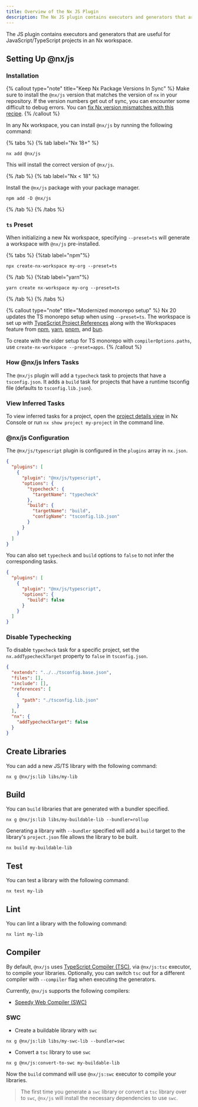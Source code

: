 ```yaml
---
title: Overview of the Nx JS Plugin
description: The Nx JS plugin contains executors and generators that are useful for JavaScript/TypeScript projects in an Nx workspace.
---
```


The JS plugin contains executors and generators that are useful for JavaScript/TypeScript projects in an Nx workspace.

## Setting Up @nx/js

### Installation

{% callout type="note" title="Keep Nx Package Versions In Sync" %}
Make sure to install the `@nx/js` version that matches the version of `nx` in your repository. If the version numbers get out of sync, you can encounter some difficult to debug errors. You can [fix Nx version mismatches with this recipe](/recipes/tips-n-tricks/keep-nx-versions-in-sync).
{% /callout %}

In any Nx workspace, you can install `@nx/js` by running the following command:

{% tabs %}
{% tab label="Nx 18+" %}

```shell {% skipRescope=true %}
nx add @nx/js
```

This will install the correct version of `@nx/js`.

{% /tab %}
{% tab label="Nx < 18" %}

Install the `@nx/js` package with your package manager.

```shell
npm add -D @nx/js
```

{% /tab %}
{% /tabs %}

### `ts` Preset

When initializing a new Nx workspace, specifying `--preset=ts` will generate a workspace with `@nx/js` pre-installed.

{% tabs %}
{%tab label="npm"%}

```shell
npx create-nx-workspace my-org --preset=ts
```

{% /tab %}
{%tab label="yarn"%}

```shell
yarn create nx-workspace my-org --preset=ts
```

{% /tab %}
{% /tabs %}

{% callout type="note" title="Modernized monorepo setup" %}
Nx 20 updates the TS monorepo setup when using `--preset=ts`. The workspace is set up with [TypeScript Project References](https://www.typescriptlang.org/docs/handbook/project-references.html) along with the Workspaces feature from [npm](https://docs.npmjs.com/cli/using-npm/workspaces), [yarn](https://yarnpkg.com/features/workspaces), [pnpm](https://pnpm.io/workspaces), and [bun](https://bun.sh/docs/install/workspaces).

To create with the older setup for TS monorepo with `compilerOptions.paths`, use `create-nx-workspace --preset=apps`.
{% /callout %}

### How @nx/js Infers Tasks

The `@nx/js` plugin will add a `typecheck` task to projects that have a `tsconfig.json`. It adds a `build` task for projects that have a runtime tsconfig file (defaults to `tsconfig.lib.json`).

### View Inferred Tasks

To view inferred tasks for a project, open the [project details view](/concepts/inferred-tasks) in Nx Console or run `nx show project my-project` in the command line.

### @nx/js Configuration

The `@nx/js/typescript` plugin is configured in the `plugins` array in `nx.json`.

```json {% fileName="nx.json" %}
{
  "plugins": [
    {
      "plugin": "@nx/js/typescript",
      "options": {
        "typecheck": {
          "targetName": "typecheck"
        },
        "build": {
          "targetName": "build",
          "configName": "tsconfig.lib.json"
        }
      }
    }
  ]
}
```

You can also set `typecheck` and `build` options to `false` to not infer the corresponding tasks.

```json {% fileName="nx.json" %}
{
  "plugins": [
    {
      "plugin": "@nx/js/typescript",
      "options": {
        "build": false
      }
    }
  ]
}
```

### Disable Typechecking

To disable `typecheck` task for a specific project, set the `nx.addTypecheckTarget` property to `false` in `tsconfig.json`.

```json {% fileName="tsconfig.json" highlightLines=["10-12"] %}
{
  "extends": "../../tsconfig.base.json",
  "files": [],
  "include": [],
  "references": [
    {
      "path": "./tsconfig.lib.json"
    }
  ],
  "nx": {
    "addTypecheckTarget": false
  }
}
```

## Create Libraries

You can add a new JS/TS library with the following command:

```shell
nx g @nx/js:lib libs/my-lib
```

## Build

You can `build` libraries that are generated with a bundler specified.

```shell
nx g @nx/js:lib libs/my-buildable-lib --bundler=rollup
```

Generating a library with `--bundler` specified will add a `build` target to the library's `project.json` file allows the library to be built.

```shell
nx build my-buildable-lib
```

## Test

You can test a library with the following command:

```shell
nx test my-lib
```

## Lint

You can lint a library with the following command:

```shell
nx lint my-lib
```

## Compiler

By default, `@nx/js` uses [TypeScript Compiler (TSC)](https://www.typescriptlang.org/docs/handbook/2/basic-types.html#tsc-the-typescript-compiler), via `@nx/js:tsc` executor, to compile your libraries. Optionally, you can switch `tsc` out for a different compiler with `--compiler` flag when executing the generators.

Currently, `@nx/js` supports the following compilers:

- [Speedy Web Compiler (SWC)](https://swc.rs)

### SWC

- Create a buildable library with `swc`

```shell
nx g @nx/js:lib libs/my-swc-lib --bundler=swc
```

- Convert a `tsc` library to use `swc`

```shell
nx g @nx/js:convert-to-swc my-buildable-lib
```

Now the `build` command will use `@nx/js:swc` executor to compile your libraries.

> The first time you generate a `swc` library or convert a `tsc` library over to `swc`, `@nx/js` will install the necessary dependencies to use `swc`.
